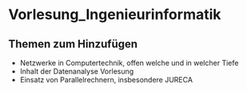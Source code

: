 # Vorlesung_Ingenieurinformatik

## Themen zum Hinzufügen
* Netzwerke in Computertechnik, offen welche und in welcher Tiefe
* Inhalt der Datenanalyse Vorlesung
* Einsatz von Parallelrechnern, insbesondere JURECA
